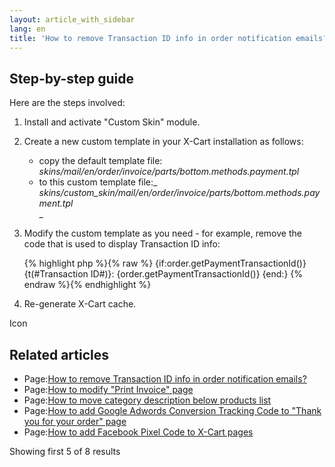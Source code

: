 ```yaml
---
layout: article_with_sidebar
lang: en
title: 'How to remove Transaction ID info in order notification emails?'
---
```

## Step-by-step guide

Here are the steps involved:

1.  Install and activate "Custom Skin" module.  

2.  Create a new custom template in your X-Cart installation as follows:  

    - copy the default template file:  
    _skins/mail/en/order/invoice/parts/bottom.methods.payment.tpl_  
    - to this custom template file:_  
    _skins/custom_skin/mail/en/order/invoice/parts/bottom.methods.payment.tpl_  
    _
3.  Modify the custom template as you need - for example, remove the code that is used to display Transaction ID info:

    {% highlight php %}{% raw %}
      {if:order.getPaymentTransactionId()}
        {t(#Transaction ID#)}: {order.getPaymentTransactionId()}
      {end:}
    {% endraw %}{% endhighlight %}
4.  Re-generate X-Cart cache.

Icon

## Related articles

*   Page:[How to remove Transaction ID info in order notification emails?](/pages/viewpage.action?pageId=9666581)
*   Page:[How to modify "Print Invoice" page](/pages/viewpage.action?pageId=9306925)
*   Page:[How to move category description below products list](/display/XDD/How+to+move+category+description+below+products+list)
*   Page:[How to add Google Adwords Conversion Tracking Code to "Thank you for your order" page](/pages/viewpage.action?pageId=9307079)
*   Page:[How to add Facebook Pixel Сode to X-Cart pages](/pages/viewpage.action?pageId=9306783)

Showing first 5 of 8 results